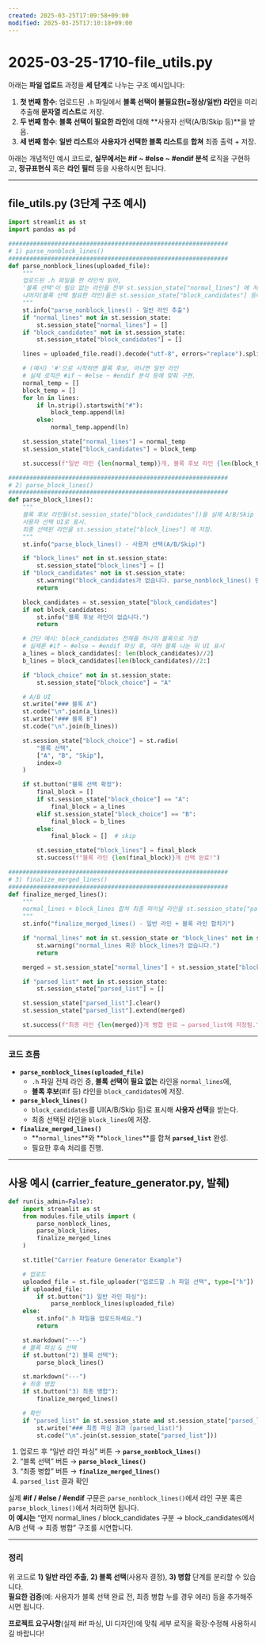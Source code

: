 ```yaml
---
created: 2025-03-25T17:09:58+09:00
modified: 2025-03-25T17:10:18+09:00
---
```


# 2025-03-25-1710-file_utils.py

아래는 **파일 업로드** 과정을 **세 단계**로 나누는 구조 예시입니다:

1. **첫 번째 함수**: 업로드된 `.h` 파일에서 **블록 선택이 불필요한(=정상/일반) 라인**을 미리 추출해 **문자열 리스트**로 저장.  
2. **두 번째 함수**: **블록 선택이 필요한 라인**에 대해 **사용자 선택(A/B/Skip 등)**을 받음.  
3. **세 번째 함수**: **일반 리스트**와 **사용자가 선택한 블록 리스트**를 **합쳐** 최종 출력 + 저장.

아래는 개념적인 예시 코드로, **실무에서는 #if ~ #else ~ #endif 분석** 로직을 구현하고, **정규표현식** 혹은 **라인 필터** 등을 사용하시면 됩니다.

---

## file_utils.py (3단계 구조 예시)

```python
import streamlit as st
import pandas as pd

##############################################################
# 1) parse_nonblock_lines()
##############################################################
def parse_nonblock_lines(uploaded_file):
    """
    업로드된 .h 파일을 한 라인씩 읽어,
    '블록 선택'이 필요 없는 라인을 전부 st.session_state["normal_lines"] 에 저장.
    나머지(블록 선택 필요한 라인)들은 st.session_state["block_candidates"] 등에 임시 저장해둘 수도 있음.
    """
    st.info("parse_nonblock_lines() - 일반 라인 추출")
    if "normal_lines" not in st.session_state:
        st.session_state["normal_lines"] = []
    if "block_candidates" not in st.session_state:
        st.session_state["block_candidates"] = []

    lines = uploaded_file.read().decode("utf-8", errors="replace").splitlines()

    # (예시) '#'으로 시작하면 블록 후보, 아니면 일반 라인
    # 실제 로직은 #if ~ #else ~ #endif 분석 등에 맞춰 구현.
    normal_temp = []
    block_temp = []
    for ln in lines:
        if ln.strip().startswith("#"):
            block_temp.append(ln)
        else:
            normal_temp.append(ln)

    st.session_state["normal_lines"] = normal_temp
    st.session_state["block_candidates"] = block_temp

    st.success(f"일반 라인 {len(normal_temp)}개, 블록 후보 라인 {len(block_temp)}개 추출 완료!")

##############################################################
# 2) parse_block_lines()
##############################################################
def parse_block_lines():
    """
    블록 후보 라인들(st.session_state["block_candidates"])을 실제 A/B/Skip 등
    사용자 선택 UI로 표시.
    최종 선택된 라인을 st.session_state["block_lines"] 에 저장.
    """
    st.info("parse_block_lines() - 사용자 선택(A/B/Skip)")

    if "block_lines" not in st.session_state:
        st.session_state["block_lines"] = []
    if "block_candidates" not in st.session_state:
        st.warning("block_candidates가 없습니다. parse_nonblock_lines() 먼저 실행 필요")
        return

    block_candidates = st.session_state["block_candidates"]
    if not block_candidates:
        st.info("블록 후보 라인이 없습니다.")
        return

    # 간단 예시: block_candidates 전체를 하나의 블록으로 가정
    # 실제론 #if ~ #else ~ #endif 파싱 후, 여러 블록 나눈 뒤 UI 표시
    a_lines = block_candidates[: len(block_candidates)//2]
    b_lines = block_candidates[len(block_candidates)//2:]

    if "block_choice" not in st.session_state:
        st.session_state["block_choice"] = "A"

    # A/B UI
    st.write("### 블록 A")
    st.code("\n".join(a_lines))
    st.write("### 블록 B")
    st.code("\n".join(b_lines))

    st.session_state["block_choice"] = st.radio(
        "블록 선택",
        ["A", "B", "Skip"],
        index=0
    )

    if st.button("블록 선택 확정"):
        final_block = []
        if st.session_state["block_choice"] == "A":
            final_block = a_lines
        elif st.session_state["block_choice"] == "B":
            final_block = b_lines
        else:
            final_block = []  # skip

        st.session_state["block_lines"] = final_block
        st.success(f"블록 라인 {len(final_block)}개 선택 완료!")

##############################################################
# 3) finalize_merged_lines()
##############################################################
def finalize_merged_lines():
    """
    normal_lines + block_lines 합쳐 최종 파이널 라인을 st.session_state["parsed_list"]에 저장
    """
    st.info("finalize_merged_lines() - 일반 라인 + 블록 라인 합치기")

    if "normal_lines" not in st.session_state or "block_lines" not in st.session_state:
        st.warning("normal_lines 혹은 block_lines가 없습니다.")
        return

    merged = st.session_state["normal_lines"] + st.session_state["block_lines"]

    if "parsed_list" not in st.session_state:
        st.session_state["parsed_list"] = []

    st.session_state["parsed_list"].clear()
    st.session_state["parsed_list"].extend(merged)

    st.success(f"최종 라인 {len(merged)}개 병합 완료 → parsed_list에 저장됨.")
```

---

### 코드 흐름

- **`parse_nonblock_lines(uploaded_file)`**  
  - `.h` 파일 전체 라인 중, **블록 선택이 필요 없는** 라인을 `normal_lines`에,  
  - **블록 후보**(#if 등) 라인을 `block_candidates`에 저장.  
- **`parse_block_lines()`**  
  - `block_candidates`를 UI(A/B/Skip 등)로 표시해 **사용자 선택**을 받는다.  
  - 최종 선택된 라인을 `block_lines`에 저장.  
- **`finalize_merged_lines()`**  
  - **`normal_lines`**와 **`block_lines`**를 합쳐 **`parsed_list`** 완성.  
  - 필요한 후속 처리를 진행.

---

## 사용 예시 (carrier_feature_generator.py, 발췌)

```python
def run(is_admin=False):
    import streamlit as st
    from modules.file_utils import (
        parse_nonblock_lines, 
        parse_block_lines, 
        finalize_merged_lines
    )

    st.title("Carrier Feature Generator Example")

    # 업로드
    uploaded_file = st.file_uploader("업로드할 .h 파일 선택", type=["h"])
    if uploaded_file:
        if st.button("1) 일반 라인 파싱"):
            parse_nonblock_lines(uploaded_file)
    else:
        st.info(".h 파일을 업로드하세요.")
        return

    st.markdown("---")
    # 블록 파싱 & 선택
    if st.button("2) 블록 선택"):
        parse_block_lines()

    st.markdown("---")
    # 최종 병합
    if st.button("3) 최종 병합"):
        finalize_merged_lines()

    # 확인
    if "parsed_list" in st.session_state and st.session_state["parsed_list"]:
        st.write("### 최종 파싱 결과 (parsed_list)")
        st.code("\n".join(st.session_state["parsed_list"]))
```

1. 업로드 후 “일반 라인 파싱” 버튼 → **`parse_nonblock_lines()`**  
2. “블록 선택” 버튼 → **`parse_block_lines()`**  
3. “최종 병합” 버튼 → **`finalize_merged_lines()`**  
4. `parsed_list` 결과 확인

실제 **#if / #else / #endif** 구문은 `parse_nonblock_lines()`에서 라인 구분 혹은 `parse_block_lines()`에서 처리하면 됩니다.  
**이 예시는** “먼저 normal_lines / block_candidates 구분 → block_candidates에서 A/B 선택 → 최종 병합” 구조를 시연합니다.

---

### 정리

위 코드로 **1) 일반 라인 추출**, **2) 블록 선택**(사용자 결정), **3) 병합** 단계를 분리할 수 있습니다.  
**필요한 검증**(예: 사용자가 블록 선택 완료 전, 최종 병합 누를 경우 에러) 등을 추가해주시면 됩니다.

**프로젝트 요구사항**(실제 #if 파싱, UI 디자인)에 맞춰 세부 로직을 확장·수정해 사용하시길 바랍니다!
